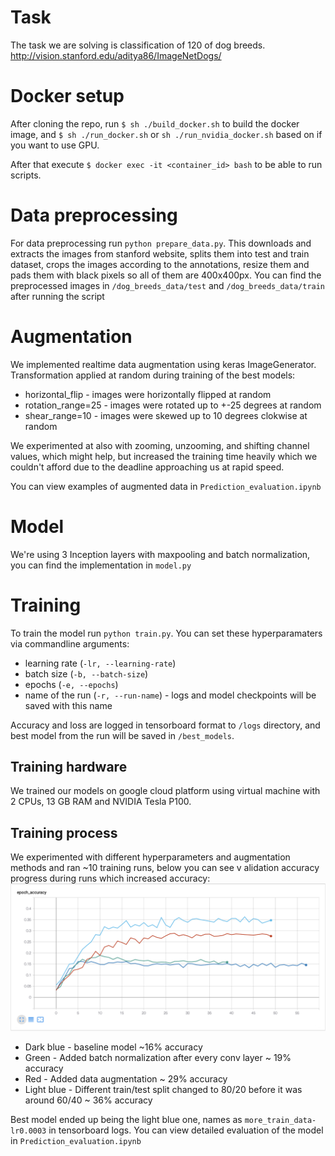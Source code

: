 # Task
The task we are solving is classification of 120 of dog breeds.
http://vision.stanford.edu/aditya86/ImageNetDogs/

# Docker setup
After cloning the repo, run `$ sh ./build_docker.sh` to build the docker image, 
and `$ sh ./run_docker.sh` or `sh ./run_nvidia_docker.sh` based on if you want to use GPU.

After that execute `$ docker exec -it <container_id> bash` to be able to run scripts.

# Data preprocessing
For data preprocessing run `python prepare_data.py`. This downloads and extracts the images from stanford website, 
splits them into test and train dataset, crops the images according to the annotations, resize them and pads them with
black pixels so all of them are 400x400px. You can find the preprocessed images in `/dog_breeds_data/test` 
and `/dog_breeds_data/train` after running the script

# Augmentation
We implemented realtime data augmentation using keras ImageGenerator. Transformation applied at random during training 
of the best models:
 - horizontal_flip - images were horizontally flipped at random
 - rotation_range=25 - images were rotated up to +-25 degrees at random
 - shear_range=10 - images were skewed up to 10 degrees clokwise at random
 
We experimented at also with zooming, unzooming, and shifting channel values, which might help, but increased the training time heavily
which we couldn't afford due to the deadline approaching us at rapid speed.

You can view examples of augmented data in `Prediction_evaluation.ipynb`

# Model
We're using 3 Inception layers with maxpooling and batch normalization, you can find the implementation in `model.py`

# Training
To train the model run `python train.py`. You can set these hyperparamaters via commandline arguments:

- learning rate (`-lr, --learning-rate`)
- batch size (`-b, --batch-size`)
- epochs (`-e, --epochs`)
- name of the run (`-r, --run-name`) - logs and model checkpoints will be saved with this name

Accuracy and loss are logged in tensorboard format to `/logs` directory, and best model from the run will be saved in `/best_models`.

## Training hardware
We trained our models on google cloud platform using virtual machine with 2 CPUs, 13 GB RAM and NVIDIA Tesla P100.

## Training process
We experimented with different hyperparameters and augmentation methods and ran ~10 training runs, below you can see v
alidation accuracy progress during runs which increased accuracy:
![Training_runs](./doc_images/training_runs.png)

- Dark blue - baseline model ~16% accuracy
- Green - Added batch normalization after every conv layer ~ 19% accuracy
- Red - Added data augmentation ~ 29% accuracy
- Light blue - Different train/test split changed to 80/20 before it was around 60/40 ~ 36% accuracy

Best model ended up being the light blue one, names as `more_train_data-lr0.0003` in tensorboard logs. 
You can view detailed evaluation of the model in `Prediction_evaluation.ipynb`

